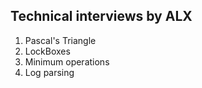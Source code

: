 ## Technical interviews by ALX

1. Pascal's Triangle
2. LockBoxes
3. Minimum operations
4. Log parsing 
